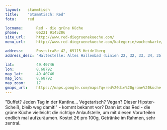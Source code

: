 ```yaml
---
layout:   stammtisch
title:    "Stammtisch: Red"
foto:     red

locname:      Red - die grüne Küche
phone:        06221 9145206
site_url:     http://www.red-diegruenekueche.com/
menu_url:     http://www.red-diegruenekueche.com/kategorie/wochenkarte/

address:      Poststraße 42, 69115 Heidelberg
address_desc: "Haltestelle: Altes Hallenbad (Linien 22, 32, 33, 34, 35) und Stadtbücherei (Linien 5, 21, 23, 26, 33, 34)"

lat:          49.40746
lon:          8.68792
map_lat:      49.40746
map_lon:      8.68792
map_zoom:     17
gmaps_url:    https://maps.google.com/maps?q=red%20die%20grüne%20küche
---
```

"Buffet? Jeden Tag in der Kantine… Vegetarisch? Vegan? Dieser Hipster-Scheiß,
bleib weg damit!" - kommt bekannt vor? Dann ist das Red - die grüne Küche
vielleicht die richtige Anlaufstelle, um mit diesen Vorurteilen endlich mal
aufzuräumen. Kostet 2€ pro 100g, Getränke im Rahmen, sehr zentral.
